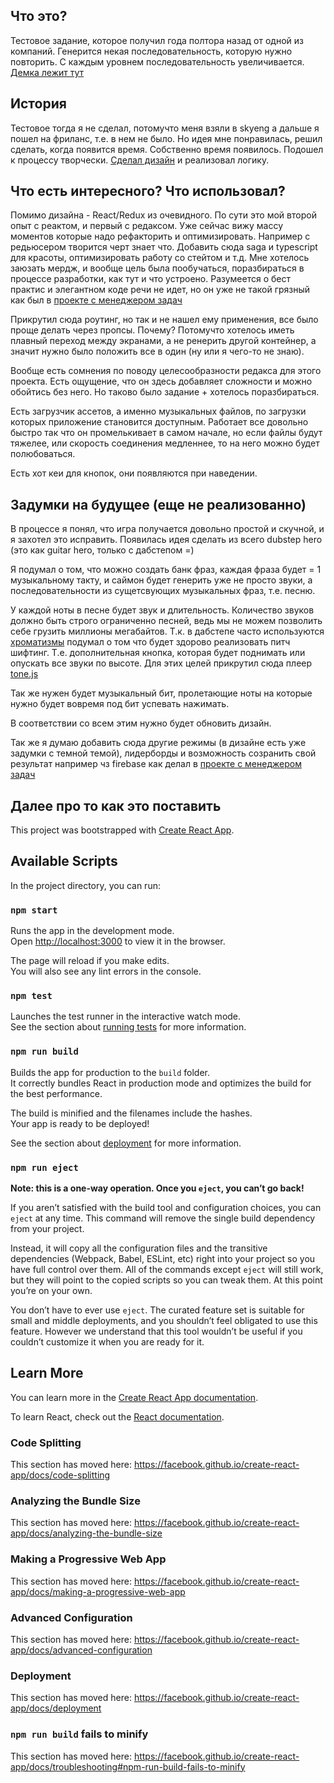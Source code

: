## Что это?
Тестовое задание, которое получил года полтора назад от одной из компаний. Генерится некая последовательность, которую нужно повторить. С каждым уровнем последовательность увеличивается.
[Демка лежит тут](https://maliyshock.github.io/simon-says/)  

## История
Тестовое тогда я не сделал, потомучто меня взяли в skyeng а дальше я пошел на фриланс, т.е. в нем не было. Но идея мне понравилась, решил сделать, когда появится время. 
Собственно время появилось. Подошел к процессу творчески. [Сделал дизайн](https://www.figma.com/file/ZtcN0rrvut6hM25bss04KxWw/Simon-Says)
и реализовал логику.

## Что есть интересного? Что использовал?
Помимо дизайна - React/Redux из очевидного. По сути это мой второй опыт с реактом, и первый с редаксом. Уже сейчас вижу массу моментов которые надо рефакторить и оптимизировать. Например с редьюсером творится черт знает что. Добавить сюда saga и typescript для красоты, оптимизировать работу со стейтом и т.д. 
Мне хотелось заюзать мердж, и вообще цель была пообучаться, поразбираться в процессе разработки, как тут и что устроено. Разумеется о бест практис и элегантном коде речи не идет, но он уже не такой грязный как был в [проекте с менеджером задач](https://maliyshock.github.io/goals/)

Прикрутил сюда роутинг, но так и не нашел ему применения, все было проще делать через пропсы. Почему? Потомучто хотелось иметь плавный переход между экранами, а не ренерить другой контейнер, а значит нужно было положить все в один (ну или я чего-то не знаю).

Вообще есть сомнения по поводу целесообразности редакса для этого проекта. Есть ощущение, что он здесь добавляет сложности и можно обойтись без него. Но таково было задание + хотелось поразбираться.

Есть загрузчик ассетов, а именно музыкальных файлов, по загрузки которых приложение становится доступным. Работает все довольно быстро так что он промелькивает в самом начале, но если файлы будут тяжелее, или скорость соединения медленнее, то на него можно будет полюбоваться. 

Есть хот кеи для кнопок, они появляются при наведении.


## Задумки на будущее (еще не реализованно)
В процессе я понял, что игра получается довольно простой и скучной, и я захотел это исправить. Появилась идея сделать из всего dubstep hero (это как guitar hero, только с дабстепом =)

Я подумал о том, что можно создать банк фраз, каждая фраза будет = 1 музыкальному такту, и саймон будет генерить уже не просто звуки, а последовательности из сущетсвующих музыкальных фраз, т.е. песню. 

У каждой ноты в песне будет звук и длительность. Количество звуков должно быть строго ограниченно песней, ведь мы не можем позволить себе грузить миллионы мегабайтов.
Т.к. в дабстепе часто используются [хроматизмы](https://ru.wikipedia.org/wiki/%D0%A5%D1%80%D0%BE%D0%BC%D0%B0%D1%82%D0%B8%D0%B7%D0%BC_(%D0%BC%D1%83%D0%B7%D1%8B%D0%BA%D0%B0)) подумал о том что будет здорово реализовать питч шифтинг. Т.е. дополнительная кнопка, которая будет поднимать  или опускать все звуки по высоте. 
Для этих целей прикрутил сюда плеер [tone.js](https://tonejs.github.io/)

Так же нужен будет музыкальный бит, пролетающие ноты на которые нужно будет вовремя под бит успевать нажимать. 

В соответствии со всем этим нужно будет обновить дизайн.

Так же я думаю добавить сюда другие режимы (в дизайне есть уже задумки с темной темой), лидерборды и возможность созранить свой результат например чз firebase как делал в [проекте с менеджером задач](https://maliyshock.github.io/goals/)


## Далее про то как это поставить
This project was bootstrapped with [Create React App](https://github.com/facebook/create-react-app).

## Available Scripts

In the project directory, you can run:

### `npm start`

Runs the app in the development mode.<br>
Open [http://localhost:3000](http://localhost:3000) to view it in the browser.

The page will reload if you make edits.<br>
You will also see any lint errors in the console.

### `npm test`

Launches the test runner in the interactive watch mode.<br>
See the section about [running tests](https://facebook.github.io/create-react-app/docs/running-tests) for more information.

### `npm run build`

Builds the app for production to the `build` folder.<br>
It correctly bundles React in production mode and optimizes the build for the best performance.

The build is minified and the filenames include the hashes.<br>
Your app is ready to be deployed!

See the section about [deployment](https://facebook.github.io/create-react-app/docs/deployment) for more information.

### `npm run eject`

**Note: this is a one-way operation. Once you `eject`, you can’t go back!**

If you aren’t satisfied with the build tool and configuration choices, you can `eject` at any time. This command will remove the single build dependency from your project.

Instead, it will copy all the configuration files and the transitive dependencies (Webpack, Babel, ESLint, etc) right into your project so you have full control over them. All of the commands except `eject` will still work, but they will point to the copied scripts so you can tweak them. At this point you’re on your own.

You don’t have to ever use `eject`. The curated feature set is suitable for small and middle deployments, and you shouldn’t feel obligated to use this feature. However we understand that this tool wouldn’t be useful if you couldn’t customize it when you are ready for it.

## Learn More

You can learn more in the [Create React App documentation](https://facebook.github.io/create-react-app/docs/getting-started).

To learn React, check out the [React documentation](https://reactjs.org/).

### Code Splitting

This section has moved here: https://facebook.github.io/create-react-app/docs/code-splitting

### Analyzing the Bundle Size

This section has moved here: https://facebook.github.io/create-react-app/docs/analyzing-the-bundle-size

### Making a Progressive Web App

This section has moved here: https://facebook.github.io/create-react-app/docs/making-a-progressive-web-app

### Advanced Configuration

This section has moved here: https://facebook.github.io/create-react-app/docs/advanced-configuration

### Deployment

This section has moved here: https://facebook.github.io/create-react-app/docs/deployment

### `npm run build` fails to minify

This section has moved here: https://facebook.github.io/create-react-app/docs/troubleshooting#npm-run-build-fails-to-minify
